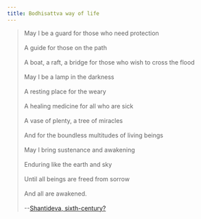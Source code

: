 ```yaml
---
title: Bodhisattva way of life
---
```


> May I be a guard for those who need protection  
> &nbsp;  
> A guide for those on the path  
> &nbsp;  
> A boat, a raft, a bridge for those who wish to cross the flood  
> &nbsp;  
> May I be a lamp in the darkness  
> &nbsp;  
> A resting place for the weary  
> &nbsp;  
> A healing medicine for all who are sick  
> &nbsp;  
> A vase of plenty, a tree of miracles  
> &nbsp;  
> And for the boundless multitudes of living beings  
> &nbsp;  
> May I bring sustenance and awakening  
> &nbsp;  
> Enduring like the earth and sky  
> &nbsp;  
> Until all beings are freed from sorrow  
> &nbsp;  
> And all are awakened.  
> &nbsp;  
> --[Shantideva, sixth-century?](https://jackkornfield.com/the-bodhisattvas-path/)
